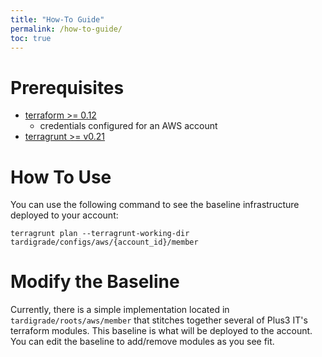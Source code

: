 ```yaml
---
title: "How-To Guide"
permalink: /how-to-guide/
toc: true
---
```


# Prerequisites
* [terraform >= 0.12](https://www.terraform.io/)
  - credentials configured for an AWS account
* [terragrunt >= v0.21](https://github.com/gruntwork-io/terragrunt)

# How To Use
You can use the following command to see the baseline infrastructure deployed to
your account:

```
terragrunt plan --terragrunt-working-dir tardigrade/configs/aws/{account_id}/member
```

# Modify the Baseline
Currently, there is a simple implementation located in `tardigrade/roots/aws/member`
that stitches together several of Plus3 IT's terraform modules. This baseline is
what will be deployed to the account. You can edit the baseline to add/remove modules
as you see fit.
